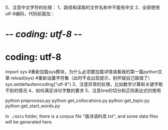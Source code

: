 0、注意中文字符的处理：
1、路径和读取的文件名称中不能有中文
2、全部使用utf-8编码，代码前面加：
# -*- coding: utf-8 -*-
# coding: utf-8
import sys
#重新加载sys模块，为什么必须要加载详情请看我的第一篇python文章
reload(sys)
#重新设置字符集（此时不会出现提示，别怀疑自己敲错了）
sys.setdefaultencoding("utf-8")
3、注意异常的处理，比如数学计算和关键字取不到的情况
4、如何满足诗句字数的要求
5、注意line的切分和正则表达式的使用

python preprocess.py
python get_collocations.py
python get_topic.py
python get_start_words.py


In `./data` folder, there is a corpus file "唐诗语料库.txt", and some data files will be generated here.
